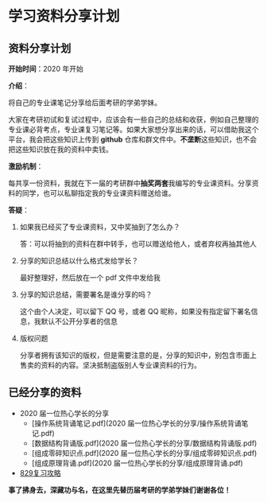 # 学习资料分享计划

## 资料分享计划

**开始时间**：2020 年开始

**介绍**：

将自己的专业课笔记分享给后面考研的学弟学妹。

大家在考研初试和复试过程中，应该会有一些自己的总结和收获，例如自己整理的专业课必背考点，专业课复习笔记等。如果大家想分享出来的话，可以借助我这个平台，我会把这些知识上传到 **github** 仓库和群文件中。**不垄断**这些知识，也不会把这些知识放在我的资料中卖钱。

**激励机制**：

每共享一份资料，我就在下一届的考研群中**抽奖两套**我编写的专业课资料。分享资料的同学，也可以私聊指定我的专业课资料赠送给谁。

**答疑**：

1. 如果我已经买了专业课资料，又中奖抽到了怎么办？

   答：可以将抽到的资料在群中转手，也可以赠送给他人，或者弃权再抽其他人

2. 分享的知识总结以什么格式发给学长？

   最好整理好，然后放在一个 pdf 文件中发给我

3. 分享的知识总结，需要署名是谁分享的吗？

   这个由个人决定，可以留下 QQ 号，或者 QQ 昵称，如果没有指定留下署名信息，我默认不公开分享者的信息

4. 版权问题

   分享者拥有该知识的版权，但是需要注意的是，分享的知识中，别包含市面上售卖的资料的内容。坚决抵制盗版别人专业课资料的行为。

## 已经分享的资料

* 2020 届一位热心学长的分享
  * [操作系统背诵笔记.pdf](2020 届一位热心学长的分享/操作系统背诵笔记.pdf)
  * [数据结构背诵版.pdf](2020 届一位热心学长的分享/数据结构背诵版.pdf)
  * [组成零碎知识点.pdf](2020 届一位热心学长的分享/组成零碎知识点.pdf)
  * [组成原理背诵.pdf](2020 届一位热心学长的分享/组成原理背诵.pdf)
* [829复习攻略](829复习攻略-2020届初试第四名跨专业学长编写.pdf)



**事了拂身去，深藏功与名，在这里先替历届考研的学弟学妹们谢谢各位！**